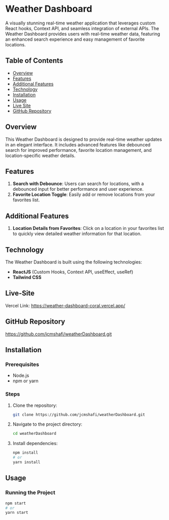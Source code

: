 # Weather Dashboard

A visually stunning real-time weather application that leverages custom React hooks, Context API, and seamless integration of external APIs. The Weather Dashboard provides users with real-time weather data, featuring an enhanced search experience and easy management of favorite locations.

## Table of Contents

- [Overview](#overview)
- [Features](#features)
- [Additional Features](#additional-features)
- [Technology](#technology)
- [Installation](#installation)
- [Usage](#usage)
- [Live Site](#live-site)
- [GitHub Repository](#github-repository)

## Overview

This Weather Dashboard is designed to provide real-time weather updates in an elegant interface. It includes advanced features like debounced search for improved performance, favorite location management, and location-specific weather details.

## Features

1. **Search with Debounce**: Users can search for locations, with a debounced input for better performance and user experience.
2. **Favorite Location Toggle**: Easily add or remove locations from your favorites list.

## Additional Features

1. **Location Details from Favorites**: Click on a location in your favorites list to quickly view detailed weather information for that location.

## Technology

The Weather Dashboard is built using the following technologies:

- **ReactJS** (Custom Hooks, Context API, useEffect, useRef)
- **Tailwind CSS**

## Live-Site

Vercel Link: https://weather-dashboard-coral.vercel.app/

## GitHub Repository

https://github.com/jcmshafi/weatherDashboard.git

## Installation

### Prerequisites

- Node.js
- npm or yarn

### Steps

1. Clone the repository:
   ```sh
   git clone https://github.com/jcmshafi/weatherDashboard.git
   ```
2. Navigate to the project directory:
   ```sh
   cd weatherDashboard
   ```
3. Install dependencies:
   ```sh
   npm install
   # or
   yarn install
   ```

## Usage

### Running the Project

```sh
npm start
# or
yarn start
```
